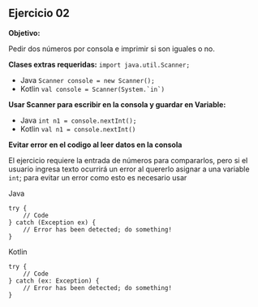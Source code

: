 ## Ejercicio 02

**Objetivo:** 

Pedir dos números por consola e imprimir si son iguales o no.

**Clases extras requeridas:** `import java.util.Scanner;`
   - Java  `Scanner console = new Scanner();`
   - Kotlin ``val console = Scanner(System.`in`)``

**Usar Scanner para escribir en la consola y guardar en Variable:**
   - Java `int n1 = console.nextInt();`
   - Kotlin  `val n1 = console.nextInt()`

**Evitar error en el codigo al leer datos en la consola**

El ejercicio requiere la entrada de números para compararlos, pero si el usuario
ingresa texto ocurrirá un error al quererlo asignar a una variable `int`; para
evitar un error como esto es necesario usar

Java
```
try {
    // Code
} catch (Exception ex) {
    // Error has been detected; do something!
}
```

Kotlin 
```
try {
    // Code
} catch (ex: Exception) {
    // Error has been detected; do something!
}
```
